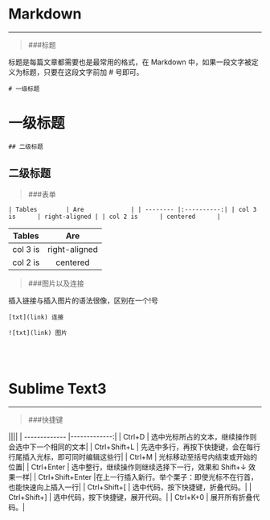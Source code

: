 # Markdown
***
>###标题

标题是每篇文章都需要也是最常用的格式，在 Markdown 中，如果一段文字被定义为标题，只要在这段文字前加 # 号即可。

``# 一级标题``
# 一级标题
``## 二级标题``
## 二级标题


>###表单

``| Tables        | Are             |
| -------- |:----------:|
| col 3 is      | right-aligned |
| col 2 is      | centered      |``

| Tables        | Are           |
| ------------- |:-------------:|
| col 3 is      | right-aligned |
| col 2 is      | centered      |


>###图片以及连接

插入链接与插入图片的语法很像，区别在一个!号

``[txt](link) 连接``

``![txt](link) 图片``


<br>
<br>

# Sublime Text3
***
>###快捷键

||||
| ------------- |-------------:|
| Ctrl+D      | 选中光标所占的文本，继续操作则会选中下一个相同的文本|
| Ctrl+Shift+L     | 先选中多行，再按下快捷键，会在每行行尾插入光标，即可同时编辑这些行|
| Ctrl+M     | 光标移动至括号内结束或开始的位置|
| Ctrl+Enter     | 选中整行，继续操作则继续选择下一行，效果和 Shift+↓ 效果一样|
| Ctrl+Shift+Enter |在上一行插入新行。举个栗子：即使光标不在行首，也能快速向上插入一行|
| Ctrl+Shift+[ | 选中代码，按下快捷键，折叠代码。|
| Ctrl+Shift+] | 选中代码，按下快捷键，展开代码。|
| Ctrl+K+0 | 展开所有折叠代码。|